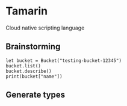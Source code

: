 # Tamarin

Cloud native scripting language

## Brainstorming

```
let bucket = Bucket("testing-bucket-12345")
bucket.list()
bucket.describe()
print(bucket["name"])
```

## Generate types


